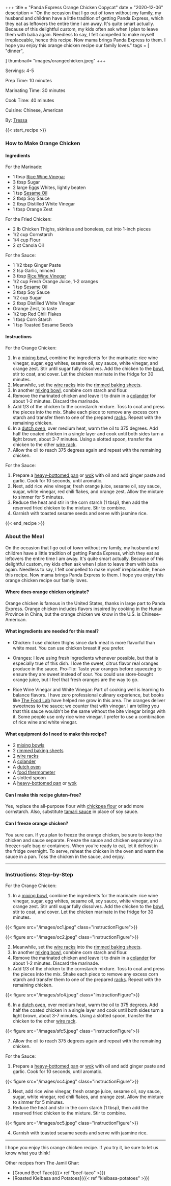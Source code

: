 +++
title = "Panda Express Orange Chicken Copycat"
date = "2020-12-06"
description = "On the occasion that I go out of town without my family, my husband and children have a little tradition of getting Panda Express, which they eat as leftovers the entire time I am away. It's quite smart actually. Because of this delightful custom, my kids often ask when I plan to leave them with baba again. Needless to say, I felt compelled to make myself irreplaceable, hence this recipe. Now mama brings Panda Express to them. I hope you enjoy this orange chicken recipe our family loves."
tags = [
    "dinner",
    
]
thumbnail= "images/orangechicken.jpeg"
+++

Servings: 4-5 <!--more-->

Prep Time: 10 minutes 

Marinating Time: 30 minutes 

Cook Time: 40 minutes

Cuisine: Chinese, American

By: [Tressa](https://www.jamilghar.com/about/)

{{< start_recipe >}}

### How to Make Orange Chicken 

#### Ingredients 

For the Marinade:

* 1 tbsp [Rice Wine Vinegar](https://amzn.to/3feHUZc)
* 3 tbsp Sugar
* 2 large Eggs Whites, lightly beaten
* 1 tsp [Sesame Oil](https://amzn.to/3b72o2v)
* 2 tbsp Soy Sauce
* 2 tbsp Distilled White Vinegar
* 1 tbsp Orange Zest 

For the Fried Chicken:

* 2 lb Chicken Thighs, skinless and boneless, cut into 1-inch pieces
* 1/2 cup Cornstarch
* 1/4 cup Flour
* 2 qt Canola Oil

For the Sauce:

* 1 1/2 tbsp Ginger Paste
* 2 tsp Garlic, minced
* 3 tbsp [Rice Wine Vinegar](https://amzn.to/3feHUZc)
* 1/2 cup Fresh Orange Juice, 1-2 oranges
* 1 tsp [Sesame Oil](https://amzn.to/3b72o2v)
* 3 tbsp Soy Sauce
* 1/2 cup Sugar
* 2 tbsp Distilled White Vinegar
* Orange Zest, to taste 
* 1/2 tsp Red Chili Flakes
* 1 tbsp Corn Starch
* 1 tsp Toasted Sesame Seeds 

#### Instructions 

For the Orange Chicken: 

1. In a [mixing bowl](https://amzn.to/3ICiIby), combine the ingredients for the marinade: rice wine vinegar, sugar, egg whites, sesame oil, soy sauce, white vinegar, and orange zest. Stir until sugar fully dissolves. Add the chicken to the [bowl](https://amzn.to/3ICiIby), stir to coat, and cover. Let the chicken marinate in the fridge for 30 minutes.
2. Meanwhile, set the [wire racks](https://amzn.to/3oGIkfj) into the [rimmed baking sheets](https://amzn.to/3rSodNt).
3. In another [mixing bowl](https://amzn.to/3ICiIby), combine corn starch and flour.
4. Remove the marinated chicken and leave it to drain in a [colander](https://amzn.to/3lRred8) for about 1-2 minutes. Discard the marinade. 
5. Add 1/3 of the chicken to the cornstarch mixture. Toss to coat and press the pieces into the mix. Shake each piece to remove any excess corn starch and transfer them to one of the prepared [racks](https://amzn.to/3oGIkfj). Repeat with the remaining chicken.
6. In a [dutch oven](https://amzn.to/3qK1Llq), over medium heat, warm the oil to 375 degrees. Add half the coated chicken in a single layer and cook until both sides turn a light brown, about 3-7 minutes. Using a slotted spoon, transfer the chicken to the other [wire rack](https://amzn.to/3oGIkfj).
7. Allow the oil to reach 375 degrees again and repeat with the remaining chicken. 

For the Sauce: 

1. Prepare a [heavy-bottomed pan](https://amzn.to/3lQUIb1) or [wok](https://amzn.to/30cWhZb) with oil and add ginger paste and garlic. Cook for 10 seconds, until aromatic.
2. Next, add rice wine vinegar, fresh orange juice, sesame oil, soy sauce, sugar, white vinegar, red chili flakes, and orange zest. Allow the mixture to simmer for 5 minutes. 
3. Reduce the heat and stir in the corn starch (1 tbsp), then add the reserved fried chicken to the mixture. Stir to combine. 
4. Garnish with toasted sesame seeds and serve with jasmine rice. 

{{< end_recipe >}}

### About the Meal 

On the occasion that I go out of town without my family, my husband and children have a little tradition of getting Panda Express, which they eat as leftovers the entire time I am away. It's quite smart actually. Because of this delightful custom, my kids often ask when I plan to leave them with baba again. Needless to say, I felt compelled to make myself irreplaceable, hence this recipe. Now mama brings Panda Express to them. I hope you enjoy this orange chicken recipe our family loves. 

#### Where does orange chicken originate?

Orange chicken is famous in the United States, thanks in large part to Panda Express. Orange chicken includes flavors inspired by cooking in the Hunan Province in China, but the orange chicken we know in the U.S. is Chinese-American.  

#### What ingredients are needed for this meal?

* Chicken: I use chicken thighs since dark meat is more flavorful than white meat. You can use chicken breast if you prefer.

* Oranges: I love using fresh ingredients whenever possible, but that is especially true of this dish. I love the sweet, citrus flavor real oranges produce in the sauce.  Pro-Tip: Taste your oranges before squeezing to ensure they are sweet instead of sour. You could use store-bought orange juice, but I feel that fresh oranges are the way to go. 

* Rice Wine Vinegar and White Vinegar: Part of cooking well is learning to balance flavors. I have zero professional culinary experience, but books like [The Food Lab](https://amzn.to/3ezumr7) have helped me grow in this area. The oranges deliver sweetness to the sauce; we counter that with vinegar. I am telling you that this sauce wouldn't be the same without the bite vinegar brings with it. Some people use only rice wine vinegar. I prefer to use a combination of rice wine and white vinegar. 

#### What equipment do I need to make this recipe?

* 2 [mixing bowls](https://amzn.to/3ICiIby)
* 2 [rimmed baking sheets](https://amzn.to/3rSodNt)
* 2 [wire racks](https://amzn.to/3oGIkfj)
* A [colander](https://amzn.to/3lRred8)
* A [dutch oven](https://amzn.to/3qK1Llq)
* A [food thermometer](https://amzn.to/38BMn44) 
* A slotted spoon 
* A [heavy-bottomed pan](https://amzn.to/3lQUIb1) or [wok](https://amzn.to/30cWhZb)

#### Can I make this recipe gluten-free?

Yes, replace the all-purpose flour with [chickpea flour](https://amzn.to/30F0Vf2) or add more cornstarch. Also, substitute [tamari sauce](https://amzn.to/30F0uBo) in place of soy sauce.

#### Can I freeze orange chicken?

You sure can. If you plan to freeze the orange chicken, be sure to keep the chicken and sauce separate. Freeze the sauce and chicken separately in a freezer-safe bag or containers. When you’re ready to eat, let it defrost in the fridge overnight. To serve, reheat the chicken in the oven and warm the sauce in a pan. Toss the chicken in the sauce, and enjoy. 

----

### Instructions: Step-by-Step

For the Orange Chicken: 

1. In a [mixing bowl](https://amzn.to/3ICiIby), combine the ingredients for the marinade: rice wine vinegar, sugar, egg whites, sesame oil, soy sauce, white vinegar, and orange zest. Stir until sugar fully dissolves. Add the chicken to the [bowl](https://amzn.to/3ICiIby), stir to coat, and cover. Let the chicken marinate in the fridge for 30 minutes.

{{< figure src="/images/oc1.jpeg" class="instructionFigure">}}

{{< figure src="/images/oc2.jpeg" class="instructionFigure">}}

2. Meanwhile, set the [wire racks](https://amzn.to/3oGIkfj) into the [rimmed baking sheets](https://amzn.to/3rSodNt).
3. In another [mixing bowl](https://amzn.to/3ICiIby), combine corn starch and flour.
4. Remove the marinated chicken and leave it to drain in a [colander](https://amzn.to/3lRred8) for about 1-2 minutes. Discard the marinade. 
5. Add 1/3 of the chicken to the cornstarch mixture. Toss to coat and press the pieces into the mix. Shake each piece to remove any excess corn starch and transfer them to one of the prepared [racks](https://amzn.to/3oGIkfj). Repeat with the remaining chicken.

{{< figure src="/images/sfc4.jpeg" class="instructionFigure">}}

6. In a [dutch oven](https://amzn.to/3qK1Llq), over medium heat, warm the oil to 375 degrees. Add half the coated chicken in a single layer and cook until both sides turn a light brown, about 3-7 minutes. Using a slotted spoon, transfer the chicken to the other [wire rack](https://amzn.to/3oGIkfj).

{{< figure src="/images/sfc5.jpeg" class="instructionFigure">}}

7. Allow the oil to reach 375 degrees again and repeat with the remaining chicken. 

For the Sauce: 

1. Prepare a [heavy-bottomed pan](https://amzn.to/3lQUIb1) or [wok](https://amzn.to/30cWhZb) with oil and add ginger paste and garlic. Cook for 10 seconds, until aromatic.

{{< figure src="/images/oc4.jpeg" class="instructionFigure">}}

2. Next, add rice wine vinegar, fresh orange juice, sesame oil, soy sauce, sugar, white vinegar, red chili flakes, and orange zest. Allow the mixture to simmer for 5 minutes. 
3. Reduce the heat and stir in the corn starch (1 tbsp), then add the reserved fried chicken to the mixture. Stir to combine. 

{{< figure src="/images/oc5.jpeg" class="instructionFigure">}}

4. Garnish with toasted sesame seeds and serve with jasmine rice. 

----

I hope you enjoy this orange chicken recipe. If you try it, be sure to let us know what you think!

Other recipes from The Jamil Ghar:

* [Ground Beef Taco]({{< ref "beef-taco" >}})
* [Roasted Kielbasa and Potatoes]({{< ref "kielbasa-potatoes" >}})
